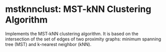 # mstknnclust: MST-kNN Clustering Algorithm
Implements the MST-kNN clustering algorithm. It is based on the intersection of the set of edges of two proximity graphs: minimum spanning tree (MST) and k-nearest neighbor (kNN).
